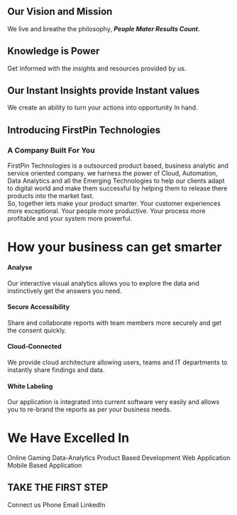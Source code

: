 

## Our Vision and Mission

We live and breathe the philosophy, ***People Mater Results Count.***
## Knowledge is Power 
Get Informed with the insights and resources provided by us. 

## Our Instant Insights provide Instant values
We create an ability to turn your actions into opportunity In hand.
 

## Introducing FirstPin Technologies
### A Company Built For You

FirstPin Technologies is a outsourced product based, business analytic and service oriented company. we harness  the power of Cloud, Automation, Data Analytics and all the Emerging Technologies to help our clients adapt to digital world and make them successful by helping them to release there products into the market fast.  
So, together lets make your product smarter. Your customer experiences more exceptional. Your people more productive. Your process more profitable and your system more powerful.

# How your business can get smarter

#### Analyse

Our interactive visual analytics allows you to explore the data and instinctively get the answers you need.

#### Secure Accessibility

Share and collaborate reports with team members more securely and get the consent quickly.

#### Cloud-Connected

We provide cloud architecture allowing users, teams and IT departments to instantly share findings and data.

#### White Labeling

Our application is integrated into current software very easily and allows you to re-brand the reports as per your business needs.

# We Have Excelled In

Online Gaming
Data-Analytics
Product Based Development
Web Application
Mobile Based Application


## TAKE THE FIRST STEP

Connect us
Phone   			Email		  LinkedIn


<!--stackedit_data:
eyJoaXN0b3J5IjpbLTE4MzYxOTEyOTAsLTEwODkzNzc4NDQsMT
cwODMxOTkxNiwtMTgxNjExMzMwMCwtMjA0NjAzMzU3MCwtNTY1
MTA0NDIsNzY3NTc0ODAsLTE2NTc3MDUyNiw3NzE3NzI1NDMsNj
E0OTAyNjQ3LC05NjA0NzI4NDcsLTkwNDA0NzQ0LC0xMDA2NDk3
NTkzLC0xODkzNDU5NzQzLDE0NDIwNzcxNDcsLTE1MTU4NjQ1Mj
ksMzAxODc3Njk3LC0xOTg4NzI4ODY1LC0xMjc5NDk1NjE0LDEw
NzEzNDA5MTBdfQ==
-->